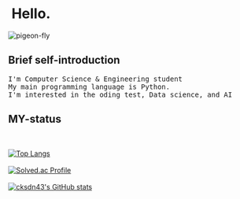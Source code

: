 
<h1>&nbsp;Hello.</h1>
  
![pigeon-fly](https://user-images.githubusercontent.com/101384306/200125403-14b7b951-3709-453d-9d3d-c50c2d81845d.gif)


<h2>Brief self-introduction</h2>
<pre>
I'm Computer Science & Engineering student
My main programming language is Python.
I'm interested in the oding test, Data science, and AI
</pre>

<h2>MY-status</h2>
<br>

[![Top Langs](https://github-readme-stats.vercel.app/api/top-langs/?username=cksdn43&layout=compact)](https://github.com/cksdn43)<br><br>
[![Solved.ac Profile](http://mazassumnida.wtf/api/v2/generate_badge?boj=cksdn43)](https://solved.ac/cksdn43/)<br><br>
[![cksdn43's GitHub stats](https://github-readme-stats.vercel.app/api?username=cksdn43&show_icons=true)](https://github.com/cksdn43)<br>



